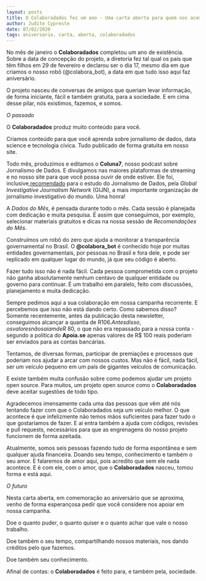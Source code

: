 ```yaml
---
layout: posts
title: O Colaboradados fez um ano - Uma carta aberta para quem nos acompanha
author: Judite Cypreste
date: 07/02/2020
tags: aniversario, carta, aberta, colaboradados
---
```


No mês de janeiro o **Colaboradados** completou um ano de existência. Sobre a data de concepção do projeto, a diretoria fez tal qual os pais que têm filhos em 29 de fevereiro e declarou ser o dia 17, mesmo dia em que criamos o nosso robô (@colabora_bot), a data em que tudo isso aqui faz aniversário. 

O projeto nasceu de conversas de amigos que queriam levar informação, de forma iniciante, fácil e também gratuita, para a sociedade. E em cima desse pilar, nós existimos, fazemos, e somos.

*O passado*

O **Colaboradados** produz muito conteúdo para você.

Criamos conteúdo para que você aprenda sobre jornalismo de dados, data science e tecnologia cívica. Tudo publicado de forma gratuita em nosso site.

Todo mês, produzimos e editamos o **Coluna7**, nosso podcast sobre Jornalismo de Dados. E divulgamos nas maiores plataformas de streaming e no nosso site para que você possa ouvir de onde estiver. Ele foi, inclusive,[recomendado](https://gijn.org/2020/02/06/gijns-data-journalism-top-10-coronavirus-outbreak-misleading-graphs-smartphone-tracking-trash-can-banging-mexico-murders/) para o estudo do Jornalismo de Dados, pela *Global Investigative Journalism Network* (GIJN), a mais importante organização de jornalismo investigativo do mundo. Uma honra! 

A *Dados do Mês*, é pensada durante todo o mês. Cada sessão é planejada com dedicação e muita pesquisa. É assim que conseguimos, por exemplo, selecionar materiais gratuitos e dicas na nossa sessão de *Recomendações do Mês*.

Construímos um robô do zero que ajuda a monitorar a transparência governamental no Brasil. O **@colabora_bot** é conhecido hoje por muitas entidades governamentais, por pessoas no Brasil e fora dele, e pode ser replicado em qualquer lugar do mundo, já que seu código é aberto. 

Fazer tudo isso não é nada fácil. Cada pessoa comprometida com o projeto não ganha absolutamente nenhum centavo de qualquer entidade ou governo para continuar. É um trabalho em paralelo, feito com discussões, planejamento e muita dedicação.

Sempre pedimos aqui a sua colaboração em nossa campanha recorrente. E percebemos que isso não está dando certo. Como sabemos disso? Somente recentemente, antes da publicação desta newsletter, conseguimos alcançar a quantia de R$106. Antes disso, os valores não saiam de R$ 80, o que não era repassado para a nossa conta - segundo a política do **Apoia.se** apenas valores de R$ 100 reais poderiam ser enviados para as contas bancárias.

Tentamos, de diversas formas, participar de premiações e processos que poderiam nos ajudar a arcar com nossos custos. Mas não é fácil, nada fácil, ser um veículo pequeno em um país de gigantes veículos de comunicação. 

E existe também muita confusão sobre como podemos ajudar um projeto open source. Para muitos, um projeto open source como o **Colaboradados** deve aceitar sugestões de todo tipo.

Agradecemos imensamente cada uma das pessoas que vêm até nós tentando fazer com que o Colaboradados seja um veículo melhor. O que acontece é que infelizmente não temos mãos suficientes para fazer tudo o que gostaríamos de fazer. E aí entra também a ajuda com códigos, revisões e pull requests, necessários para que as engrenagens do nosso projeto funcionem de forma azeitada. 

Atualmente, somos seis pessoas fazendo tudo de forma espontânea e sem qualquer ajuda financeira. Doando seu tempo, conhecimento e também o seu amor. E falaremos de amor aqui, pois acredito que sem ele nada acontece. E é com ele, com o amor, que o **Colaboradados** nasceu, tomou forma e está aqui.

*O futuro*

Nesta carta aberta, em comemoração ao aniversário que se aproxima, venho de forma esperançosa pedir que você considere nos apoiar em nossa campanha.

Doe o quanto puder, o quanto quiser e o quanto achar que vale o nosso trabalho. 

Doe também o seu tempo, compartilhando nossos materiais, nos dando créditos pelo que fazemos. 

Doe também seu conhecimento. 

Afinal de contas: o **Colaboradados** é feito para, e também pela, sociedade.
